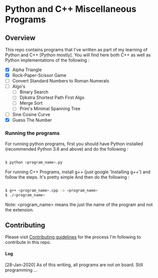 # Python and C++ Miscellaneous Programs

## Overview

This repo contains programs that I've written as part of my learning of Python and C++ [Python mostly].
You will find here both C++ as well as Python implementations of the following :

- [x] Alpha Triangle
- [x] Rock-Paper-Scissor Game
- [ ] Convert Standard Numbers to Roman Numerals
- [ ] Algo's
    - [ ] Binary Search
    - [ ] Djikstra Shortest Path First Algo
    - [ ] Merge Sort
    - [ ] Prim's Minimal Spanning Tree
- [ ] Sine Cosine Curve
- [x] Guess The Number

### Running the programs

For running python programs, first you should have Python installed (recommended Python 3.6 and above) and do the following :

   ```bash

   $ python <program_name>.py

   ```

For running C++ Programs, install g++ (just google 'Installing g++') and follow the steps. It's pretty simple
And then do the following :

   ```bash

   $ g++ <program_name>.cpp -o <program_name>
   $ ./<program_name>
   
   ```

Note: \<program\_name\> means the just the name of the program and not the extension.

## Contributing

Please visit [Contributing guidelines](CONTRIBUTING.md) for the process I'm following to contribute in this repo.

#### Log

[28-Jan-2020] As of this writing, all programs are not on board. Still programming ...


